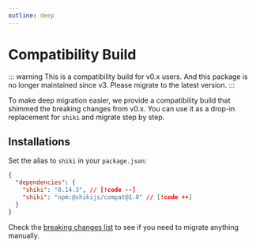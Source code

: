 ```yaml
---
outline: deep
---
```


# Compatibility Build

::: warning
This is a compatibility build for v0.x users. And this package is no longer maintained since v3. Please migrate to the latest version.
:::

To make deep migration easier, we provide a compatibility build that shimmed the breaking changes from v0.x. You can use it as a drop-in replacement for `shiki` and migrate step by step.

## Installations

<Badges name="@shikijs/compat" />

Set the alias to `shiki` in your `package.json`:

<!-- eslint-skip -->

```json
{
  "dependencies": {
    "shiki": "0.14.3", // [!code --]
    "shiki": "npm:@shikijs/compat@1.0" // [!code ++]
  }
}
```

Check the [breaking changes list](/guide/migrate#migrate-from-v0-14) to see if you need to migrate anything manually.
